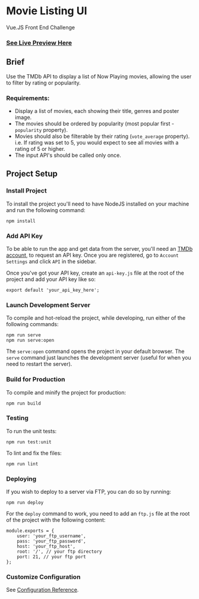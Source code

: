 # Movie Listing UI

Vue.JS Front End Challenge

### [See Live Preview Here](https://movieslist.ddev.ro/)

## Brief
Use the TMDb API to display a list of Now Playing movies, allowing the user to filter by rating or popularity.

### Requirements:
- Display a list of movies, each showing their title, genres and poster image.
- The movies should be ordered by popularity (most popular first - `popularity` property).
- Movies should also be filterable by their rating (`vote_average` property). i.e. If rating was set to 5, you would expect to see all movies with a rating of 5 or higher.
- The input API's should be called only once.

## Project Setup

### Install Project
To install the project you'll need to have NodeJS installed on your machine and run the following command:
```
npm install
```

### Add API Key
To be able to run the app and get data from the server, you'll need an [TMDb account](https://www.themoviedb.org/account/signup), to request an API key. Once you are registered, go to `Account Settings` and click `API` in the sidebar.

Once you've got your API key, create an `api-key.js` file at the root of the project and add your API key like so:
```
export default 'your_api_key_here';
```

### Launch Development Server
To compile and hot-reload the project, while developing, run either of the following commands:
```
npm run serve
npm run serve:open
```
The `serve:open` command opens the project in your default browser. The `serve` command just launches the development server (useful for when you need to restart the server).

### Build for Production
To compile and minify the project for production:
```
npm run build
```

### Testing
To run the unit tests:
```
npm run test:unit
```

To lint and fix the files:
```
npm run lint
```

### Deploying
If you wish to deploy to a server via FTP, you can do so by running:
```
npm run deploy
```
For the `deploy` command to work, you need to add an `ftp.js` file at the root of the project with the following content:
```
module.exports = {
	user: 'your_ftp_username',
	pass: 'your_ftp_password',
	host: 'your_ftp_host',
	root: '/', // your ftp directory
	port: 21, // your ftp port
};
```

### Customize Configuration
See [Configuration Reference](https://cli.vuejs.org/config/).
